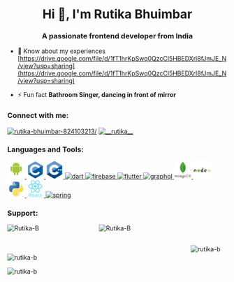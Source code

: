 <h1 align="center">Hi 👋, I'm Rutika Bhuimbar</h1>
<h3 align="center">A passionate frontend developer from India</h3>

- 📄 Know about my experiences [https://drive.google.com/file/d/1fT1hrKpSwq0QzcCl5HBEDXrl8fJmJE_N/view?usp=sharing](https://drive.google.com/file/d/1fT1hrKpSwq0QzcCl5HBEDXrl8fJmJE_N/view?usp=sharing)

- ⚡ Fun fact **Bathroom Singer, dancing in front of mirror**

<h3 align="left">Connect with me:</h3>
<p align="left">
<a href="https://linkedin.com/in/rutika-bhuimbar-824103213/" target="blank"><img align="center" src="https://raw.githubusercontent.com/rahuldkjain/github-profile-readme-generator/master/src/images/icons/Social/linked-in-alt.svg" alt="rutika-bhuimbar-824103213/" height="30" width="40" /></a>
<a href="https://www.leetcode.com/__rutika__" target="blank"><img align="center" src="https://raw.githubusercontent.com/rahuldkjain/github-profile-readme-generator/master/src/images/icons/Social/leet-code.svg" alt="__rutika__" height="30" width="40" /></a>
</p>

<h3 align="left">Languages and Tools:</h3>
<p align="left"> <a href="https://developer.android.com" target="_blank" rel="noreferrer"> <img src="https://raw.githubusercontent.com/devicons/devicon/master/icons/android/android-original-wordmark.svg" alt="android" width="40" height="40"/> </a> <a href="https://www.cprogramming.com/" target="_blank" rel="noreferrer"> <img src="https://raw.githubusercontent.com/devicons/devicon/master/icons/c/c-original.svg" alt="c" width="40" height="40"/> </a> <a href="https://www.w3schools.com/cpp/" target="_blank" rel="noreferrer"> <img src="https://raw.githubusercontent.com/devicons/devicon/master/icons/cplusplus/cplusplus-original.svg" alt="cplusplus" width="40" height="40"/> </a> <a href="https://dart.dev" target="_blank" rel="noreferrer"> <img src="https://www.vectorlogo.zone/logos/dartlang/dartlang-icon.svg" alt="dart" width="40" height="40"/> </a> <a href="https://firebase.google.com/" target="_blank" rel="noreferrer"> <img src="https://www.vectorlogo.zone/logos/firebase/firebase-icon.svg" alt="firebase" width="40" height="40"/> </a> <a href="https://flutter.dev" target="_blank" rel="noreferrer"> <img src="https://www.vectorlogo.zone/logos/flutterio/flutterio-icon.svg" alt="flutter" width="40" height="40"/> </a> <a href="https://graphql.org" target="_blank" rel="noreferrer"> <img src="https://www.vectorlogo.zone/logos/graphql/graphql-icon.svg" alt="graphql" width="40" height="40"/> </a> <a href="https://www.mongodb.com/" target="_blank" rel="noreferrer"> <img src="https://raw.githubusercontent.com/devicons/devicon/master/icons/mongodb/mongodb-original-wordmark.svg" alt="mongodb" width="40" height="40"/> </a> <a href="https://nodejs.org" target="_blank" rel="noreferrer"> <img src="https://raw.githubusercontent.com/devicons/devicon/master/icons/nodejs/nodejs-original-wordmark.svg" alt="nodejs" width="40" height="40"/> </a> <a href="https://www.python.org" target="_blank" rel="noreferrer"> <img src="https://raw.githubusercontent.com/devicons/devicon/master/icons/python/python-original.svg" alt="python" width="40" height="40"/> </a> <a href="https://reactjs.org/" target="_blank" rel="noreferrer"> <img src="https://raw.githubusercontent.com/devicons/devicon/master/icons/react/react-original-wordmark.svg" alt="react" width="40" height="40"/> </a> <a href="https://spring.io/" target="_blank" rel="noreferrer"> <img src="https://www.vectorlogo.zone/logos/springio/springio-icon.svg" alt="spring" width="40" height="40"/> </a> </p>

<h3 align="left">Support:</h3>
<p><a href="https://www.buymeacoffee.com/Rutika-B"> <img align="left" src="https://cdn.buymeacoffee.com/buttons/v2/default-yellow.png" height="50" width="210" alt="Rutika-B" /></a><a href="https://ko-fi.com/Rutika-B"> <img align="left" src="https://cdn.ko-fi.com/cdn/kofi3.png?v=3" height="50" width="210" alt="Rutika-B" /></a></p><br><br>

<p><img align="left" src="https://github-readme-stats.vercel.app/api/top-langs?username=rutika-b&show_icons=true&locale=en&layout=compact" alt="rutika-b" /></p>

<p>&nbsp;<img align="center" src="https://github-readme-stats.vercel.app/api?username=rutika-b&show_icons=true&locale=en" alt="rutika-b" /></p>

<p><img align="center" src="https://github-readme-streak-stats.herokuapp.com/?user=rutika-b&" alt="rutika-b" /></p>
